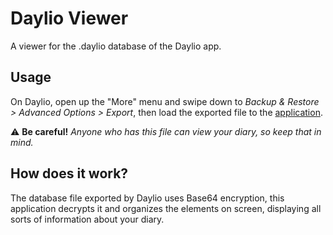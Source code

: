 # Daylio Viewer

A viewer for the .daylio database of the Daylio app.

## Usage

On Daylio, open up the "More" menu and swipe down to *Backup & Restore > Advanced Options > Export*, then load the exported file 
to the [application](https://lego4m.github.io/daylio-viewer).

⚠️ **Be careful!** *Anyone who has this file can view your diary, so keep that in mind.*

## How does it work?

The database file exported by Daylio uses Base64 encryption, this application decrypts it and organizes the elements on screen,
displaying all sorts of information about your diary.
